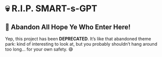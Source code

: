 # 💀 R.I.P. SMART-s-GPT

## 🚨 Abandon All Hope Ye Who Enter Here! 

Yep, this project has been **DEPRECATED**. It’s like that abandoned theme park: kind of interesting to look at, but you probably shouldn’t hang around too long... for your own safety. 😅
